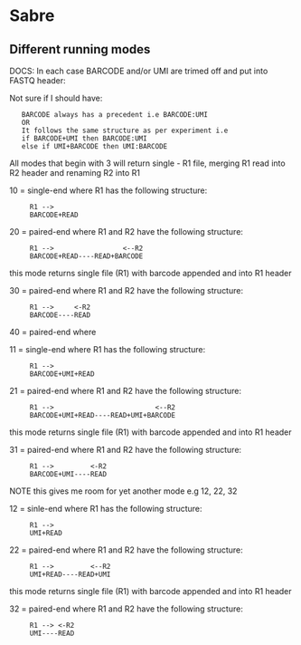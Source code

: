 # Sabre

## Different running modes

DOCS: In each case BARCODE and/or UMI are trimed off and
put into FASTQ header:

Not sure if I should have:

       BARCODE always has a precedent i.e BARCODE:UMI
       OR
       It follows the same structure as per experiment i.e
       if BARCODE+UMI then BARCODE:UMI
       else if UMI+BARCODE then UMI:BARCODE

All modes that begin with 3 will return single - R1 file, merging
R1 read into R2 header and renaming R2 into R1

10 = single-end where R1 has the following structure:

         R1 -->
         BARCODE+READ

20 = paired-end where R1 and R2 have the following structure:

         R1 -->                 <--R2
         BARCODE+READ----READ+BARCODE

this mode returns single file (R1) with barcode appended and into R1 header

30 = paired-end where R1 and R2 have the following structure:

         R1 -->     <-R2
         BARCODE----READ

40 = paired-end where

11 = single-end where R1 has the following structure:

         R1 -->
         BARCODE+UMI+READ

21 = paired-end where R1 and R2 have the following structure:

         R1 -->                         <--R2
         BARCODE+UMI+READ----READ+UMI+BARCODE

this mode returns single file (R1) with barcode appended and into R1 header

31 = paired-end where R1 and R2 have the following structure:

         R1 -->         <-R2
         BARCODE+UMI----READ

NOTE this gives me room for yet another mode e.g 12, 22, 32

12 = sinle-end where R1 has the following structure:

         R1 -->
         UMI+READ

22 = paired-end where R1 and R2 have the following structure:

         R1 -->         <--R2
         UMI+READ----READ+UMI

this mode returns single file (R1) with barcode appended and into R1 header

32 = paired-end where R1 and R2 have the following structure:

         R1 --> <-R2
         UMI----READ
